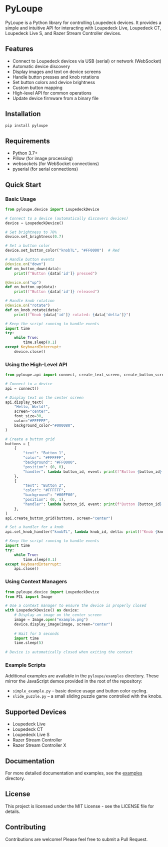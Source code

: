 # PyLoupe

PyLoupe is a Python library for controlling Loupedeck devices. It provides a simple and intuitive API for interacting with Loupedeck Live, Loupedeck CT, Loupedeck Live S, and Razer Stream Controller devices.

## Features

- Connect to Loupedeck devices via USB (serial) or network (WebSocket)
- Automatic device discovery
- Display images and text on device screens
- Handle button presses and knob rotations
- Set button colors and device brightness
- Custom button mapping
- High-level API for common operations
- Update device firmware from a binary file

## Installation

```bash
pip install pyloupe
```

## Requirements

- Python 3.7+
- Pillow (for image processing)
- websockets (for WebSocket connections)
- pyserial (for serial connections)

## Quick Start

### Basic Usage

```python
from pyloupe.device import LoupedeckDevice

# Connect to a device (automatically discovers devices)
device = LoupedeckDevice()

# Set brightness to 70%
device.set_brightness(0.7)

# Set a button color
device.set_button_color("knobTL", "#FF0000")  # Red

# Handle button events
@device.on("down")
def on_button_down(data):
    print(f"Button {data['id']} pressed")

@device.on("up")
def on_button_up(data):
    print(f"Button {data['id']} released")

# Handle knob rotation
@device.on("rotate")
def on_knob_rotate(data):
    print(f"Knob {data['id']} rotated: {data['delta']}")

# Keep the script running to handle events
import time
try:
    while True:
        time.sleep(0.1)
except KeyboardInterrupt:
    device.close()
```

### Using the High-Level API

```python
from pyloupe.api import connect, create_text_screen, create_button_screen

# Connect to a device
api = connect()

# Display text on the center screen
api.display_text(
    "Hello, World!",
    screen="center",
    font_size=30,
    color="#FFFFFF",
    background_color="#000080",
)

# Create a button grid
buttons = [
    {
        "text": "Button 1",
        "color": "#FFFFFF",
        "background": "#FF0000",
        "position": (0, 0),
        "handler": lambda button_id, event: print(f"Button {button_id} {event}"),
    },
    {
        "text": "Button 2",
        "color": "#FFFFFF",
        "background": "#00FF00",
        "position": (0, 1),
        "handler": lambda button_id, event: print(f"Button {button_id} {event}"),
    },
]
api.create_button_grid(buttons, screen="center")

# Set a handler for a knob
api.set_knob_handler("knobTL", lambda knob_id, delta: print(f"Knob {knob_id} rotated: {delta}"))

# Keep the script running to handle events
import time
try:
    while True:
        time.sleep(0.1)
except KeyboardInterrupt:
    api.close()
```

### Using Context Managers

```python
from pyloupe.device import LoupedeckDevice
from PIL import Image

# Use a context manager to ensure the device is properly closed
with LoupedeckDevice() as device:
    # Display an image on the center screen
    image = Image.open("example.png")
    device.display_image(image, screen="center")
    
    # Wait for 5 seconds
    import time
    time.sleep(5)
    
# Device is automatically closed when exiting the context
```

### Example Scripts

Additional examples are available in the `pyloupe/examples` directory. These
mirror the JavaScript demos provided in the root of the repository:

* `simple_example.py` – basic device usage and button color cycling.
* `slide_puzzle.py` – a small sliding puzzle game controlled with the knobs.

## Supported Devices

- Loupedeck Live
- Loupedeck CT
- Loupedeck Live S
- Razer Stream Controller
- Razer Stream Controller X

## Documentation

For more detailed documentation and examples, see the [examples](examples/) directory.

## License

This project is licensed under the MIT License - see the LICENSE file for details.

## Contributing

Contributions are welcome! Please feel free to submit a Pull Request.
